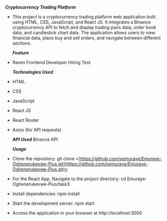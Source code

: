                                 
                                
   ***Cryptocurrency Trading Platform***

- This project is a cryptocurrency trading platform web application built using HTML, CSS, JavaScript, and React JS. It integrates a Binance cryptocurrency API to fetch and display trading pairs data, order book data, and candlestick chart data. The application allows users to view financial data, place buy and sell orders, and navigate between different sections.

   ***Feature***
- Raven Frontend Developer Hiring Test 

   ***Technologies Used***
- HTML
- CSS
- JavaScript
- React JS
- React Router
- Axios (for API requests)

   ***API Used***
Binance API

   ***Usage***
- Clone the repository: git clone <[https://github.com/oemuraye/Emuraye-Oghenerukevwe-Pius.git](https://github.com/oemuraye/Emuraye-Oghenerukevwe-Pius.git)>
- For the React App, Navigate to the project directory: cd Emuraye-Oghenerukevwe-Pius/task3
- Install dependencies: npm install
- Start the development server: npm start
- Access the application in your browser at http://localhost:3000